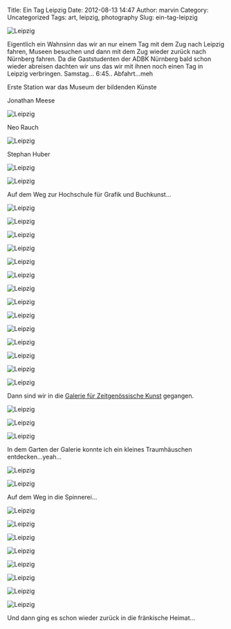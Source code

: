 Title: Ein Tag Leipzig
Date: 2012-08-13 14:47
Author: marvin
Category: Uncategorized
Tags: art, leipzig, photography
Slug: ein-tag-leipzig

![Leipzig]({filename}/images/7765951642_1dfc657ab2_b.jpg)

Eigentlich ein Wahnsinn das wir an nur einem Tag mit dem Zug nach
Leipzig fahren, Museen besuchen und dann mit dem Zug wieder zurück nach
Nürnberg fahren. Da die Gaststudenten der ADBK Nürnberg bald schon
wieder abreisen dachten wir uns das wir mit ihnen noch einen Tag in
Leipzig verbringen. Samstag... 6:45.. Abfahrt...meh

Erste Station war das Museum der bildenden Künste

Jonathan Meese

![Leipzig]({filename}/images/7765934840_3cb8d65239_b.jpg)

Neo Rauch

![Leipzig]({filename}/images/7765950204_94e65faba3_b.jpg)

Stephan Huber

![Leipzig]({filename}/images/7765947832_3e5e776e6d_b.jpg)

![Leipzig]({filename}/images/7765942850_a86efdabf8_b.jpg)

Auf dem Weg zur Hochschule für Grafik und Buchkunst...

![Leipzig]({filename}/images/7766095144_42eb373f51_b.jpg)

![Leipzig]({filename}/images/7766096778_3404f7dd1c_b.jpg)

![Leipzig]({filename}/images/7765943718_d9739cff94_b.jpg)

![Leipzig]({filename}/images/7766092772_b7c1633e9b_b.jpg)

![Leipzig]({filename}/images/7766092052_ec1f3500b2_b.jpg)

![Leipzig]({filename}/images/7766098426_88bd250b25_b.jpg)

![Leipzig]({filename}/images/7766099650_e71317649f_b.jpg)

![Leipzig]({filename}/images/7765936468_ed011a3003_b.jpg)

![Leipzig]({filename}/images/7765933930_71cc079639_b.jpg)

![Leipzig]({filename}/images/7766095966_c34eed5590_b.jpg)

![Leipzig]({filename}/images/7765946364_c12a25a704_b.jpg)

![Leipzig]({filename}/images/7766094122_f515190339_b.jpg)

![Leipzig]({filename}/images/7766093504_1f20ae8c2f_b.jpg)

![Leipzig]({filename}/images/7765948608_0e49895b4e_b.jpg)

Dann sind wir in die [Galerie für Zeitgenössische
Kunst](http://www.gfzk-leipzig.de/) gegangen.

![Leipzig]({filename}/images/7765945634_5bd1073d56_b.jpg)

![Leipzig]({filename}/images/7765942062_dda610a1df_b.jpg)

![Leipzig]({filename}/images/7765939784_9eed6262c8_b.jpg)

In dem Garten der Galerie konnte ich ein kleines Traumhäuschen
entdecken...yeah...

![Leipzig]({filename}/images/7765947164_1e18a0f163_b.jpg)

![Leipzig]({filename}/images/7765951232_e31d259557_b.jpg)

Auf dem Weg in die Spinnerei...

![Leipzig]({filename}/images/7766097290_5acae424e7_b.jpg)

![Leipzig]({filename}/images/7765937206_e758201934_b.jpg)

![Leipzig]({filename}/images/7765949504_a22c4f866f_b.jpg)

![Leipzig]({filename}/images/7765938952_a9ca79d973_b.jpg)

![Leipzig]({filename}/images/7765937934_62ae427ef2_b.jpg)

![Leipzig]({filename}/images/7765935714_906db1d3b1_b.jpg)

![Leipzig]({filename}/images/7765941342_930648f992_b.jpg)

![Leipzig]({filename}/images/7765944508_4dc6d7eed6_b.jpg)

Und dann ging es schon wieder zurück in die fränkische Heimat...

